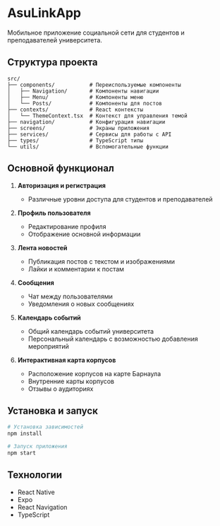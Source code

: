 # AsuLinkApp

Мобильное приложение социальной сети для студентов и преподавателей университета.

## Структура проекта

```
src/
├── components/           # Переиспользуемые компоненты
│   ├── Navigation/       # Компоненты навигации
│   ├── Menu/             # Компоненты меню
│   └── Posts/            # Компоненты для постов
├── contexts/             # React контексты 
│   └── ThemeContext.tsx  # Контекст для управления темой
├── navigation/           # Конфигурация навигации
├── screens/              # Экраны приложения
├── services/             # Сервисы для работы с API
├── types/                # TypeScript типы
└── utils/                # Вспомогательные функции
```

## Основной функционал

1. **Авторизация и регистрация**
   - Различные уровни доступа для студентов и преподавателей

2. **Профиль пользователя**
   - Редактирование профиля
   - Отображение основной информации

3. **Лента новостей**
   - Публикация постов с текстом и изображениями
   - Лайки и комментарии к постам

4. **Сообщения**
   - Чат между пользователями
   - Уведомления о новых сообщениях

5. **Календарь событий**
   - Общий календарь событий университета
   - Персональный календарь с возможностью добавления мероприятий

6. **Интерактивная карта корпусов**
   - Расположение корпусов на карте Барнаула
   - Внутренние карты корпусов
   - Отзывы о аудиториях

## Установка и запуск

```bash
# Установка зависимостей
npm install

# Запуск приложения
npm start
```

## Технологии

- React Native
- Expo
- React Navigation
- TypeScript 